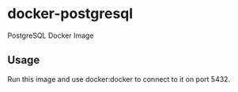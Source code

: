 # docker-postgresql

PostgreSQL Docker Image

## Usage

Run this image and use docker:docker to connect to it on port 5432.
